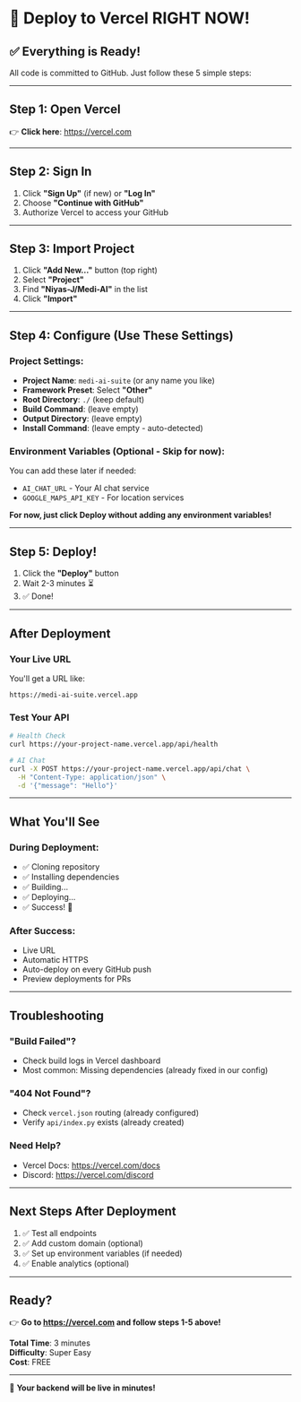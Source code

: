 # 🚀 Deploy to Vercel RIGHT NOW!

## ✅ Everything is Ready!

All code is committed to GitHub. Just follow these 5 simple steps:

---

## Step 1: Open Vercel
👉 **Click here**: https://vercel.com

---

## Step 2: Sign In
1. Click **"Sign Up"** (if new) or **"Log In"**
2. Choose **"Continue with GitHub"**
3. Authorize Vercel to access your GitHub

---

## Step 3: Import Project
1. Click **"Add New..."** button (top right)
2. Select **"Project"**
3. Find **"Niyas-J/Medi-AI"** in the list
4. Click **"Import"**

---

## Step 4: Configure (Use These Settings)

### Project Settings:
- **Project Name**: `medi-ai-suite` (or any name you like)
- **Framework Preset**: Select **"Other"**
- **Root Directory**: `./` (keep default)
- **Build Command**: (leave empty)
- **Output Directory**: (leave empty)
- **Install Command**: (leave empty - auto-detected)

### Environment Variables (Optional - Skip for now):
You can add these later if needed:
- `AI_CHAT_URL` - Your AI chat service
- `GOOGLE_MAPS_API_KEY` - For location services

**For now, just click Deploy without adding any environment variables!**

---

## Step 5: Deploy!
1. Click the **"Deploy"** button
2. Wait 2-3 minutes ⏳
3. ✅ Done!

---

## After Deployment

### Your Live URL
You'll get a URL like:
```
https://medi-ai-suite.vercel.app
```

### Test Your API
```bash
# Health Check
curl https://your-project-name.vercel.app/api/health

# AI Chat
curl -X POST https://your-project-name.vercel.app/api/chat \
  -H "Content-Type: application/json" \
  -d '{"message": "Hello"}'
```

---

## What You'll See

### During Deployment:
- ✅ Cloning repository
- ✅ Installing dependencies
- ✅ Building...
- ✅ Deploying...
- ✅ Success! 🎉

### After Success:
- Live URL
- Automatic HTTPS
- Auto-deploy on every GitHub push
- Preview deployments for PRs

---

## Troubleshooting

### "Build Failed"?
- Check build logs in Vercel dashboard
- Most common: Missing dependencies (already fixed in our config)

### "404 Not Found"?
- Check `vercel.json` routing (already configured)
- Verify `api/index.py` exists (already created)

### Need Help?
- Vercel Docs: https://vercel.com/docs
- Discord: https://vercel.com/discord

---

## Next Steps After Deployment

1. ✅ Test all endpoints
2. ✅ Add custom domain (optional)
3. ✅ Set up environment variables (if needed)
4. ✅ Enable analytics (optional)

---

## Ready?

👉 **Go to https://vercel.com and follow steps 1-5 above!**

**Total Time**: 3 minutes  
**Difficulty**: Super Easy  
**Cost**: FREE

---

🎉 **Your backend will be live in minutes!**


